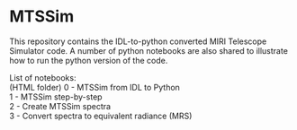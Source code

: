# MTSSim
This repository contains the IDL-to-python converted MIRI Telescope Simulator code. A number of python notebooks are also shared to illustrate how to run the python version of the code.  
  
List of notebooks:  
(HTML folder) 0 - MTSSim from IDL to Python  
1 - MTSSim step-by-step  
2 - Create MTSSim spectra  
3 - Convert spectra to equivalent radiance (MRS)  

